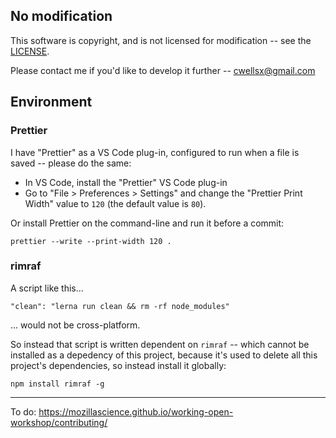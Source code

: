 ## No modification

This software is copyright, and is not licensed for modification -- see the [LICENSE](./LICENSE.md).

Please  contact me if you'd like to develop it further --
cwellsx@gmail.com

## Environment

### Prettier

I have "Prettier" as a VS Code plug-in, configured to run when a file is saved -- please do the same:

- In VS Code, install the "Prettier" VS Code plug-in
- Go to "File > Preferences > Settings" and change the "Prettier Print Width" value to `120` (the default value is `80`).

Or install Prettier on the command-line and run it before a commit:

    prettier --write --print-width 120 .

### rimraf

A script like this...

    "clean": "lerna run clean && rm -rf node_modules"

... would not be cross-platform.

So instead that script is written dependent on `rimraf` -- which
cannot be installed as a depedency of this project, because it's
used to delete all this project's dependencies,
so instead install it globally:

    npm install rimraf -g

---

To do: https://mozillascience.github.io/working-open-workshop/contributing/